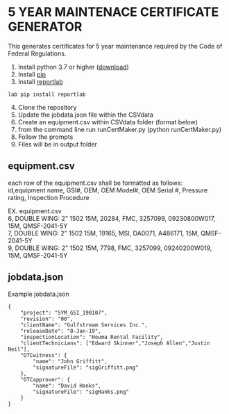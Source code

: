 # 5 YEAR MAINTENACE CERTIFICATE GENERATOR

This generates certificates for 5 year maintenance required by the Code of Federal Regulations.

1. Install python 3.7 or higher ([download](https://www.python.org/downloads/))
2. Install [pip](https://pypi.org/project/pip/)
3. Install [reportlab](https://pypi.org/project/reportlab/)
~~~
lab pip install reportlab
~~~
4. Clone the repository
5. Update the jobdata.json file within the CSVdata
6. Create an equipment.csv within CSVdata folder (format below)
7. from the command line run runCertMaker.py  (python runCertMaker.py)
8. Follow the prompts
9. Files will be in output folder

## equipment.csv
each row of the equipment.csv shall be formatted as follows:  
id,equipment name, GSI#, OEM, OEM Model#, OEM Serial #, Pressure rating, Inspection Procedure

EX.  equipment.csv  
6,	DOUBLE WING: 2" 1502 15M,	20284,	FMC,	3257099,	09230800W017,	15M,	QMSF-2041-5Y  
7,	DOUBLE WING: 2" 1502 15M,	19165,	MSI,	DA0071,	A486171,	15M,	QMSF-2041-5Y  
9,	DOUBLE WING: 2" 1502 15M,	7798,	FMC,	3257099,	09240200W019,	15M,	QMSF-2041-5Y

## jobdata.json
Example jobdata.json
~~~~
{
    "project": "5YM_GSI_190107",
    "revision": "00",
    "clientName": "Gulfstream Services Inc.",
    "releaseDate": "8-Jan-19",
    "inspectionLocation": "Houma Rental Facility",
    "clientTechnicians": ["Edward Skinner","Joseph Allen","Justin Neil"],
    "OTCwitness": {
        "name": "John Griffitt",
        "signatureFile": "sigGriffitt.png"
    },
    "OTCapprover": {
        "name": "David Hanks",
        "signatureFile": "sigHanks.png"
    }
}
~~~~
